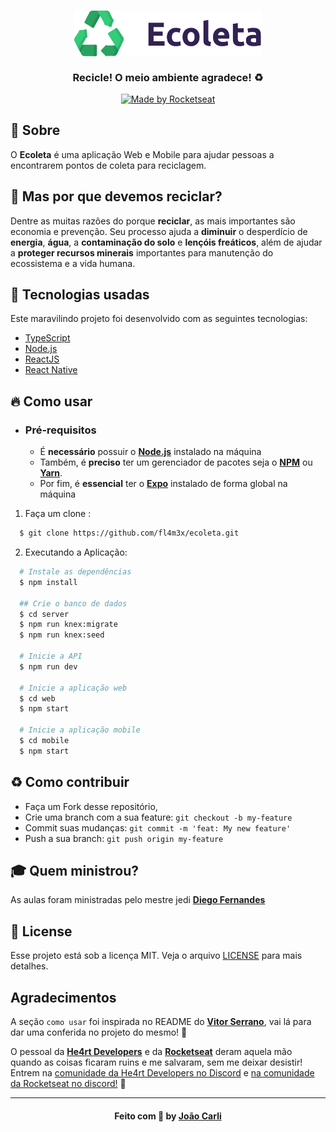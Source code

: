 <h3 align="center">
    <img alt="Logo" title="logo" width="300px" src="https://github.com/LeoTexx/Ecoleta-NLW01/blob/master/ecoleta_logo.png">
    <br><br>
    <b>Recicle! O meio ambiente agradece! ♻️</b> 
</h3>

<p align="center">
  <a href="https://rocketseat.com.br">
    <img alt="Made by Rocketseat" src="https://img.shields.io/badge/made%20by-Rocketseat-34CB79">
  </a>
</p>

## :bookmark: Sobre

O <strong>Ecoleta</strong> é uma aplicação Web e Mobile para ajudar pessoas a encontrarem pontos de coleta para reciclagem.

## 🤔 Mas por que devemos reciclar?

Dentre as muitas razões do porque **reciclar**, as mais importantes são economia e prevenção. Seu processo ajuda a **diminuir** o desperdício de **energia**, **água**, a **contaminação do solo** e **lençóis freáticos**, além de ajudar a **proteger recursos minerais** importantes para manutenção do ecossistema e a vida humana.

## 🚀 Tecnologias usadas

Este maravilindo projeto foi desenvolvido com as seguintes tecnologias:

- [TypeScript](https://www.typescriptlang.org/)
- [Node.js](https://nodejs.org/en/)
- [ReactJS](https://reactjs.org/)
- [React Native](https://reactnative.dev/)

<a id="como-usar"></a>

## :fire: Como usar

- ### **Pré-requisitos**

  - É **necessário** possuir o **[Node.js](https://nodejs.org/en/)** instalado na máquina
  - Também, é **preciso** ter um gerenciador de pacotes seja o **[NPM](https://www.npmjs.com/)** ou **[Yarn](https://yarnpkg.com/)**.
  - Por fim, é **essencial** ter o **[Expo](https://expo.io/)** instalado de forma global na máquina

1. Faça um clone :

```sh
  $ git clone https://github.com/fl4m3x/ecoleta.git
```

2. Executando a Aplicação:

```sh
  # Instale as dependências
  $ npm install

  ## Crie o banco de dados
  $ cd server
  $ npm run knex:migrate
  $ npm run knex:seed

  # Inicie a API
  $ npm run dev

  # Inicie a aplicação web
  $ cd web
  $ npm start

  # Inicie a aplicação mobile
  $ cd mobile
  $ npm start
```

<a id="como-contribuir"></a>

## :recycle: Como contribuir

- Faça um Fork desse repositório,
- Crie uma branch com a sua feature: `git checkout -b my-feature`
- Commit suas mudanças: `git commit -m 'feat: My new feature'`
- Push a sua branch: `git push origin my-feature`

## :mortar_board: Quem ministrou?

As aulas foram ministradas pelo mestre jedi **[Diego Fernandes](https://github.com/diego3g)**

## :memo: License

Esse projeto está sob a licença MIT. Veja o arquivo [LICENSE](LICENSE.md) para mais detalhes.

## Agradecimentos

A seção `como usar` foi inspirada no README do **[Vitor Serrano](https://github.com/vitorserrano)**, vai lá para dar uma conferida no projeto do mesmo! 🤘

O pessoal da **[He4rt Developers](https://github.com/he4rt)** e da **[Rocketseat](https://github.com/Rocketseat)** deram aquela mão quando as coisas ficaram ruins e me salvaram, sem me deixar desistir!
Entrem na [comunidade da He4rt Developers no Discord](https://discord.gg/8mA4CM2) e [na comunidade da Rocketseat no discord!](https://discordapp.com/invite/gCRAFhc) :rocket:


---

<h4 align="center">
    Feito com 💚 by <a href="https://www.linkedin.com/in/jo%C3%A3o-paulo-nunes-de-carli-8bb05a123//" target="_blank">João Carli</a>
</h4>
